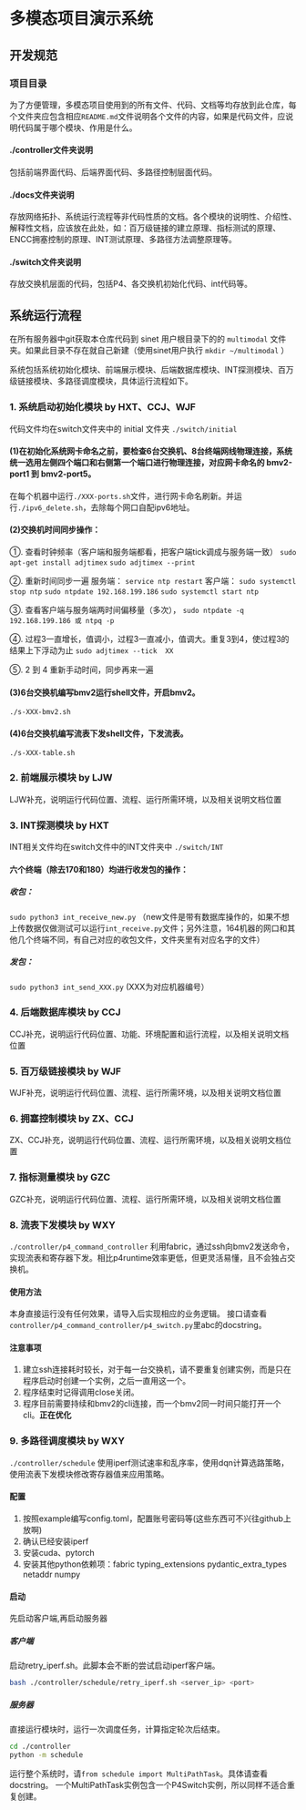 # 多模态项目演示系统

## 开发规范
### 项目目录

为了方便管理，多模态项目使用到的所有文件、代码、文档等均存放到此仓库，每个文件夹应包含相应`README.md`文件说明各个文件的内容，如果是代码文件，应说明代码属于哪个模块、作用是什么。

#### ./controller文件夹说明
包括前端界面代码、后端界面代码、多路径控制层面代码。

#### ./docs文件夹说明
存放网络拓扑、系统运行流程等非代码性质的文档。各个模块的说明性、介绍性、解释性文档，应该放在此处，如：百万级链接的建立原理、指标测试的原理、ENCC拥塞控制的原理、INT测试原理、多路径方法调整原理等。

#### ./switch文件夹说明
存放交换机层面的代码，包括P4、各交换机初始化代码、int代码等。

## 系统运行流程
在所有服务器中git获取本仓库代码到 sinet 用户根目录下的的 `multimodal` 文件夹。如果此目录不存在就自己新建（使用sinet用户执行 `mkdir ~/multimodal` ）

系统包括系统初始化模块、前端展示模块、后端数据库模块、INT探测模块、百万级链接模块、多路径调度模块，具体运行流程如下。
### 1. 系统启动初始化模块 by HXT、CCJ、WJF
代码文件均在switch文件夹中的 initial 文件夹 `./switch/initial`

#### (1)在初始化系统网卡命名之前，要检查6台交换机、8台终端网线物理连接，系统统一选用左侧四个端口和右侧第一个端口进行物理连接，对应网卡命名的 bmv2-port1 到 bmv2-port5。
在每个机器中运行`./XXX-ports.sh`文件，进行网卡命名刷新。并运行`./ipv6_delete.sh`，去除每个网口自配ipv6地址。

#### (2)交换机时间同步操作：
①. 查看时钟频率（客户端和服务端都看，把客户端tick调成与服务端一致）
`sudo apt-get install adjtimex`
`sudo adjtimex --print `

②. 重新时间同步一遍
服务端：
`service ntp restart`
客户端：
`sudo systemctl stop ntp`
`sudo ntpdate 192.168.199.186`
`sudo systemctl start ntp`

③. 查看客户端与服务端两时间偏移量（多次），
`sudo ntpdate -q 192.168.199.186 或 ntpq -p`

④. 过程3一直增长，值调小，过程3一直减小，值调大。重复3到4，使过程3的结果上下浮动为止
`sudo adjtimex --tick  XX `

⑤. 2 到 4 重新手动时间，同步再来一遍

#### (3)6台交换机编写bmv2运行shell文件，开启bmv2。
`./s-XXX-bmv2.sh`

#### (4)6台交换机编写流表下发shell文件，下发流表。
`./s-XXX-table.sh`

### 2. 前端展示模块 by LJW
LJW补充，说明运行代码位置、流程、运行所需环境，以及相关说明文档位置

### 3. INT探测模块 by HXT
INT相关文件均在switch文件中的INT文件夹中  `./switch/INT`
#### 六个终端（除去170和180）均进行收发包的操作：
   ##### 收包：
   `sudo python3 int_receive_new.py`   （new文件是带有数据库操作的，如果不想上传数据仅做测试可以运行`int_receive.py`文件；另外注意，164机器的网口和其他几个终端不同，有自己对应的收包文件，文件夹里有对应名字的文件）
   ##### 发包：
   `sudo python3 int_send_XXX.py`   (XXX为对应机器编号）

### 4. 后端数据库模块 by CCJ
CCJ补充，说明运行代码位置、功能、环境配置和运行流程，以及相关说明文档位置

### 5. 百万级链接模块 by WJF
WJF补充，说明运行代码位置、流程、运行所需环境，以及相关说明文档位置

### 6. 拥塞控制模块 by ZX、CCJ
ZX、CCJ补充，说明运行代码位置、流程、运行所需环境，以及相关说明文档位置

### 7. 指标测量模块 by GZC
GZC补充，说明运行代码位置、流程、运行所需环境，以及相关说明文档位置

### 8. 流表下发模块 by WXY
`./controller/p4_command_controller`
利用fabric，通过ssh向bmv2发送命令，实现流表和寄存器下发。相比p4runtime效率更低，但更灵活易懂，且不会独占交换机。
#### 使用方法
本身直接运行没有任何效果，请导入后实现相应的业务逻辑。
接口请查看`controller/p4_command_controller/p4_switch.py`里abc的docstring。
#### 注意事项
1. 建立ssh连接耗时较长，对于每一台交换机，请不要重复创建实例，而是只在程序启动时创建一个实例，之后一直用这一个。
2. 程序结束时记得调用close关闭。
3. 程序目前需要持续和bmv2的cli连接，而一个bmv2同一时间只能打开一个cli。**正在优化**
### 9. 多路径调度模块 by WXY
`./controller/schedule`
使用iperf测试速率和乱序率，使用dqn计算选路策略，使用流表下发模块修改寄存器值来应用策略。
#### 配置
1. 按照example编写config.toml，配置账号密码等(这些东西可不兴往github上放啊)
2. 确认已经安装iperf
3. 安装cuda、pytorch
2. 安装其他python依赖项：fabric typing_extensions pydantic_extra_types netaddr numpy
#### 启动
先启动客户端,再启动服务器
##### 客户端
启动retry_iperf.sh。此脚本会不断的尝试启动iperf客户端。
```bash
bash ./controller/schedule/retry_iperf.sh <server_ip> <port>
```
##### 服务器
直接运行模块时，运行一次调度任务，计算指定轮次后结束。
```bash
cd ./controller
python -m schedule
```
运行整个系统时，请`from schedule import MultiPathTask`。具体请查看docstring。
一个MultiPathTask实例包含一个P4Switch实例，所以同样不适合重复创建。
